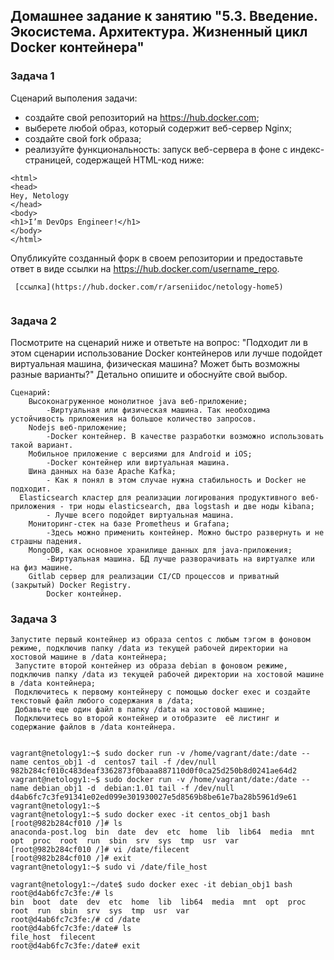## Домашнее задание к занятию "5.3. Введение. Экосистема. Архитектура. Жизненный цикл Docker контейнера"

### Задача 1

Сценарий выполения задачи:

- создайте свой репозиторий на https://hub.docker.com;
- выберете любой образ, который содержит веб-сервер Nginx;
- создайте свой fork образа;
- реализуйте функциональность:
запуск веб-сервера в фоне с индекс-страницей, содержащей HTML-код ниже:
```
<html>
<head>
Hey, Netology
</head>
<body>
<h1>I’m DevOps Engineer!</h1>
</body>
</html>
```
Опубликуйте созданный форк в своем репозитории и предоставьте ответ в виде ссылки на https://hub.docker.com/username_repo.
````
 [ссылка](https://hub.docker.com/r/arseniidoc/netology-home5)
 
````
### Задача 2
Посмотрите на сценарий ниже и ответьте на вопрос: "Подходит ли в этом сценарии использование Docker контейнеров или лучше подойдет виртуальная машина, физическая машина? Может быть возможны разные варианты?"
Детально опишите и обоснуйте свой выбор.
```
Сценарий:
    Высоконагруженное монолитное java веб-приложение;
        -Виртуальная или физическая машина. Так необходима устойчивость приложения на большое количество запросов.
    Nodejs веб-приложение;
        -Docker контейнер. В качестве разработки возможно использовать такой вариант.
    Мобильное приложение c версиями для Android и iOS;
        -Docker контейнер или виртуальная машина.
    Шина данных на базе Apache Kafka;
        - Как я понял в этом случае нужна стабильность и Docker не подходит.
  Elasticsearch кластер для реализации логирования продуктивного веб-приложения - три ноды elasticsearch, два logstash и две ноды kibana;
        - Лучше всего подойдет виртуальная машина.
    Мониторинг-стек на базе Prometheus и Grafana;
        -Здесь можно применить контейнер. Можно быстро развернуть и не страшны падения.
    MongoDB, как основное хранилище данных для java-приложения;
        -Виртуальная машина. БД лучше разворачивать на виртуалке или на физ машине.
    Gitlab сервер для реализации CI/CD процессов и приватный (закрытый) Docker Registry.
        Docker контейнер.
````
### Задача 3
   ```
   Запустите первый контейнер из образа centos c любым тэгом в фоновом режиме, подключив папку /data из текущей рабочей директории на хостовой машине в /data контейнера;
    Запустите второй контейнер из образа debian в фоновом режиме, подключив папку /data из текущей рабочей директории на хостовой машине в /data контейнера;
    Подключитесь к первому контейнеру с помощью docker exec и создайте текстовый файл любого содержания в /data;
    Добавьте еще один файл в папку /data на хостовой машине;
    Подключитесь во второй контейнер и отобразите  её листинг и содержание файлов в /data контейнера.
````
```

vagrant@netology1:~$ sudo docker run -v /home/vagrant/date:/date --name centos_obj1 -d  centos7 tail -f /dev/null
982b284cf010c483deaf3362873f0baaa887110d0f0ca25d250b8d0241ae64d2
vagrant@netology1:~$ sudo docker run -v /home/vagrant/date:/date --name debian_obj1 -d  debian:1.01 tail -f /dev/null
d4ab6fc7c3fe91341e02ed099e301930027e5d8569b8be61e7ba28b5961d9e61
vagrant@netology1:~$
vagrant@netology1:~$ sudo docker exec -it centos_obj1 bash
[root@982b284cf010 /]# ls
anaconda-post.log  bin  date  dev  etc  home  lib  lib64  media  mnt  opt  proc  root  run  sbin  srv  sys  tmp  usr  var
[root@982b284cf010 /]# vi /date/filecent
[root@982b284cf010 /]# exit
vagrant@netology1:~$ sudo vi /date/file_host

vagrant@netology1:~/date$ sudo docker exec -it debian_obj1 bash
root@d4ab6fc7c3fe:/# ls
bin  boot  date  dev  etc  home  lib  lib64  media  mnt  opt  proc  root  run  sbin  srv  sys  tmp  usr  var
root@d4ab6fc7c3fe:/# cd /date
root@d4ab6fc7c3fe:/date# ls
file_host  filecent  
root@d4ab6fc7c3fe:/date# exit
````
